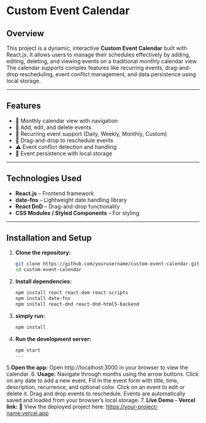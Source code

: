 # Custom Event Calendar

## Overview
This project is a dynamic, interactive **Custom Event Calendar** built with React.js. It allows users to manage their schedules effectively by adding, editing, deleting, and viewing events on a traditional monthly calendar view. The calendar supports complex features like recurring events, drag-and-drop rescheduling, event conflict management, and data persistence using local storage.

---

## Features

- 📅 Monthly calendar view with navigation
- 📝 Add, edit, and delete events
- 🔁 Recurring event support (Daily, Weekly, Monthly, Custom)
- 🧲 Drag-and-drop to reschedule events
- ⚠️ Event conflict detection and handling
- 💾 Event persistence with local storage

---

## Technologies Used

- **React.js** – Frontend framework
- **date-fns** – Lightweight date handling library
- **React DnD** – Drag-and-drop functionality
- **CSS Modules / Styled Components** – For styling

---

## Installation and Setup

1. **Clone the repository:**

   ```bash
   git clone https://github.com/yourusername/custom-event-calendar.git
   cd custom-event-calendar
2. **Install dependencies:**
   ```bash
   npm install react react-dom react-scripts
   npm install date-fns
   npm install react-dnd react-dnd-html5-backend

3. **simply run:**
   ```bash
   npm install
4. **Run the development server:**
   ```bash
   npm start
   ---

5.**Open the app:**
   Open http://localhost:3000 in your browser to view the calendar.
6. **Usage:**
    Navigate through months using the arrow buttons.
    Click on any date to add a new event.
    Fill in the event form with title, time, description, recurrence, and optional color.
    Click on an event to edit or delete it.
    Drag and drop events to reschedule.
    Events are automatically saved and loaded from your browser’s local storage.
7. **Live Demo - Vercel link:**
   🔗 View the deployed project here:
      https://your-project-name.vercel.app

